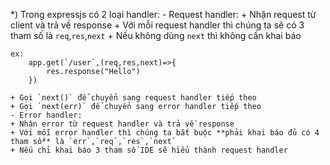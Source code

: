 *) Trong expressjs có 2 loại handler:
    - Request handler: 
    + Nhận request từ client và trả về response
    + Với mỗi request handler thì chúng ta sẽ có 3 tham số là `req`,`res`,`next`
    + Nếu không dùng `next` thì không cần khai báo
    
    ex:
        app.get(`/user`,(req,res,next)=>{
            res.response("Hello")
        })
     
    + Gọi `next()` để chuyển sang request handler tiếp theo
    + Gọi `next(err)` để chuyển sang error handler tiếp theo
    - Error handler:
    + Nhận error từ request handler và trả về response
    + Với mỗi error handler thì chúng ta bắt buộc **phải khai báo đủ có 4 tham số** là `err`,`req`,`res`,`next`
    + Nếu chỉ khai báo 3 tham số IDE sẽ hiểu thành request handler
    